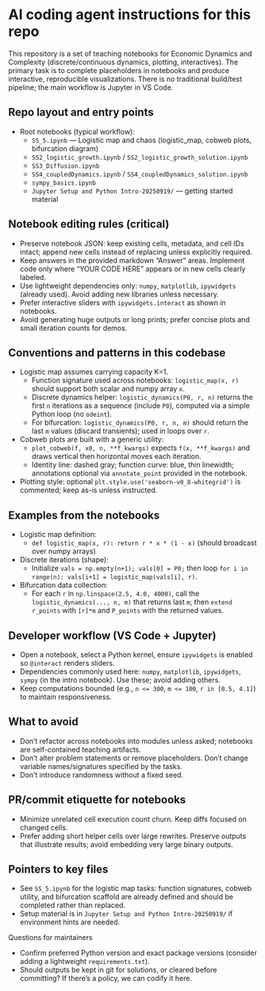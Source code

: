 # AI coding agent instructions for this repo

This repository is a set of teaching notebooks for Economic Dynamics and Complexity (discrete/continuous dynamics, plotting, interactives). The primary task is to complete placeholders in notebooks and produce interactive, reproducible visualizations. There is no traditional build/test pipeline; the main workflow is Jupyter in VS Code.

## Repo layout and entry points
- Root notebooks (typical workflow):
  - `SS_5.ipynb` — Logistic map and chaos (logistic_map, cobweb plots, bifurcation diagram)
  - `SS2_logistic_growth.ipynb` / `SS2_logistic_growth_solution.ipynb`
  - `SS3_Diffusion.ipynb`
  - `SS4_coupledDynamics.ipynb` / `SS4_coupledDynamics_solution.ipynb`
  - `sympy_basics.ipynb`
  - `Jupyter Setup and Python Intro-20250919/` — getting started material

## Notebook editing rules (critical)
- Preserve notebook JSON: keep existing cells, metadata, and cell IDs intact; append new cells instead of replacing unless explicitly required.
- Keep answers in the provided markdown “Answer” areas. Implement code only where “YOUR CODE HERE” appears or in new cells clearly labeled.
- Use lightweight dependencies only: `numpy`, `matplotlib`, `ipywidgets` (already used). Avoid adding new libraries unless necessary.
- Prefer interactive sliders with `ipywidgets.interact` as shown in notebooks.
- Avoid generating huge outputs or long prints; prefer concise plots and small iteration counts for demos.

## Conventions and patterns in this codebase
- Logistic map assumes carrying capacity K=1.
  - Function signature used across notebooks: `logistic_map(x, r)` should support both scalar and numpy array `x`.
  - Discrete dynamics helper: `logistic_dynamics(P0, r, n)` returns the first `n` iterations as a sequence (include `P0`), computed via a simple Python loop (no `odeint`).
  - For bifurcation: `logistic_dynamics(P0, r, n, m)` should return the last `m` values (discard transients); used in loops over `r`.
- Cobweb plots are built with a generic utility:
  - `plot_cobweb(f, x0, n, **f_kwargs)` expects `f(x, **f_kwargs)` and draws vertical then horizontal moves each iteration.
  - Identity line: dashed gray; function curve: blue, thin linewidth; annotations optional via `annotate_point` provided in the notebook.
- Plotting style: optional `plt.style.use('seaborn-v0_8-whitegrid')` is commented; keep as-is unless instructed.

## Examples from the notebooks
- Logistic map definition:
  - `def logistic_map(x, r): return r * x * (1 - x)` (should broadcast over numpy arrays)
- Discrete iterations (shape):
  - Initialize `vals = np.empty(n+1); vals[0] = P0;` then loop `for i in range(n): vals[i+1] = logistic_map(vals[i], r)`.
- Bifurcation data collection:
  - For each `r` in `np.linspace(2.5, 4.0, 4000)`, call the `logistic_dynamics(..., n, m)` that returns last `m`; then `extend` `r_points` with `[r]*m` and `P_points` with the returned values.

## Developer workflow (VS Code + Jupyter)
- Open a notebook, select a Python kernel, ensure `ipywidgets` is enabled so `@interact` renders sliders.
- Dependencies commonly used here: `numpy`, `matplotlib`, `ipywidgets`, `sympy` (in the intro notebook). Use these; avoid adding others.
- Keep computations bounded (e.g., `n <= 300`, `m <= 100`, `r in [0.5, 4.1]`) to maintain responsiveness.

## What to avoid
- Don’t refactor across notebooks into modules unless asked; notebooks are self-contained teaching artifacts.
- Don’t alter problem statements or remove placeholders. Don’t change variable names/signatures specified by the tasks.
- Don’t introduce randomness without a fixed seed.

## PR/commit etiquette for notebooks
- Minimize unrelated cell execution count churn. Keep diffs focused on changed cells.
- Prefer adding short helper cells over large rewrites. Preserve outputs that illustrate results; avoid embedding very large binary outputs.

## Pointers to key files
- See `SS_5.ipynb` for the logistic map tasks: function signatures, cobweb utility, and bifurcation scaffold are already defined and should be completed rather than replaced.
- Setup material is in `Jupyter Setup and Python Intro-20250919/` if environment hints are needed.

Questions for maintainers
- Confirm preferred Python version and exact package versions (consider adding a lightweight `requirements.txt`).
- Should outputs be kept in git for solutions, or cleared before committing? If there’s a policy, we can codify it here.
